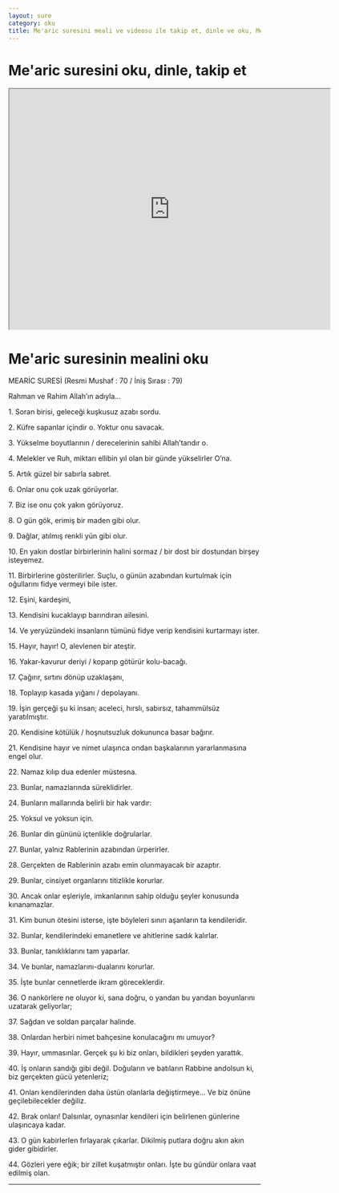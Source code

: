 ```yaml
---
layout: sure
category: oku
title: Me'aric suresini meali ve videosu ile takip et, dinle ve oku, Me'aric dinle, Me'aric meali.
---
```


<div class="container">
  <div class="row">
    <div class="col-lg-12">
      <h1>Me'aric suresini oku, dinle, takip et</h1>
      <div class="div-youtube-embed">
        <iframe width="640" height="480" src="https://www.youtube.com/embed/http://">frameborder="0" allowfullscreen></iframe>
      </div>
    </div>
  </div>

  <div class="row">
    <div class="col-lg-12">
      <h1>Me'aric suresinin mealini oku</h1>
      <div><p></p><p></p><p>MEARİC SURESİ (Resmi Mushaf : 70 / İniş Sırası : 79)</p><p>Rahman ve Rahim Allah’ın adıyla…</p><p></p><p></p><p>1. Soran birisi, geleceği kuşkusuz azabı sordu.</p><p></p><p></p><p>2. Küfre sapanlar içindir o. Yoktur onu savacak.</p><p></p><p></p><p>3. Yükselme boyutlarının / derecelerinin sahibi Allah’tandır o.</p><p></p><p></p><p>4. Melekler ve Ruh, miktarı ellibin yıl olan bir günde yükselirler O’na.</p><p></p><p></p><p>5. Artık güzel bir sabırla sabret.</p><p></p><p></p><p>6. Onlar onu çok uzak görüyorlar.</p><p></p><p></p><p>7. Biz ise onu çok yakın görüyoruz.</p><p></p><p></p><p>8. O gün gök, erimiş bir maden gibi olur.</p><p></p><p></p><p>9. Dağlar, atılmış renkli yün gibi olur.</p><p></p><p></p><p>10. En yakın dostlar birbirlerinin halini sormaz / bir dost bir dostundan birşey isteyemez.</p><p></p><p></p><p>11. Birbirlerine gösterilirler. Suçlu, o günün azabından kurtulmak için oğullarını fidye vermeyi bile ister.</p><p></p><p></p><p>12. Eşini, kardeşini,</p><p></p><p></p><p>13. Kendisini kucaklayıp barındıran ailesini.</p><p></p><p></p><p>14. Ve yeryüzündeki insanların tümünü fidye verip kendisini kurtarmayı ister.</p><p></p><p></p><p>15. Hayır, hayır! O, alevlenen bir ateştir.</p><p></p><p></p><p>16. Yakar-kavurur deriyi / koparıp götürür kolu-bacağı.</p><p></p><p></p><p>17. Çağırır, sırtını dönüp uzaklaşanı,</p><p></p><p></p><p>18. Toplayıp kasada yığanı / depolayanı.</p><p></p><p></p><p>19. İşin gerçeği şu ki insan; aceleci, hırslı, sabırsız, tahammülsüz yaratılmıştır.</p><p></p><p></p><p>20. Kendisine kötülük / hoşnutsuzluk dokununca basar bağırır.</p><p></p><p></p><p>21. Kendisine hayır ve nimet ulaşınca ondan başkalarının yararlanmasına engel olur.</p><p></p><p></p><p>22. Namaz kılıp dua edenler müstesna.</p><p></p><p></p><p>23. Bunlar, namazlarında süreklidirler.</p><p></p><p></p><p>24. Bunların mallarında belirli bir hak vardır:</p><p></p><p></p><p>25. Yoksul ve yoksun için.</p><p></p><p></p><p>26. Bunlar din gününü içtenlikle doğrularlar.</p><p></p><p></p><p>27. Bunlar, yalnız Rablerinin azabından ürperirler.</p><p></p><p></p><p>28. Gerçekten de Rablerinin azabı emin olunmayacak bir azaptır.</p><p></p><p></p><p>29. Bunlar, cinsiyet organlarını titizlikle korurlar.</p><p></p><p></p><p>30. Ancak onlar eşleriyle, imkanlarının sahip olduğu şeyler konusunda kınanamazlar.</p><p></p><p></p><p>31. Kim bunun ötesini isterse, işte böyleleri sınırı aşanların ta kendileridir.</p><p></p><p></p><p>32. Bunlar, kendilerindeki emanetlere ve ahitlerine sadık kalırlar.</p><p></p><p></p><p>33. Bunlar, tanıklıklarını tam yaparlar.</p><p></p><p></p><p>34. Ve bunlar, namazlarını-dualarını korurlar.</p><p></p><p></p><p>35. İşte bunlar cennetlerde ikram göreceklerdir.</p><p></p><p></p><p>36. O nankörlere ne oluyor ki, sana doğru, o yandan bu yandan boyunlarını uzatarak geliyorlar;</p><p></p><p></p><p>37. Sağdan ve soldan parçalar halinde.</p><p></p><p></p><p>38. Onlardan herbiri nimet bahçesine konulacağını mı umuyor?</p><p></p><p></p><p>39. Hayır, ummasınlar. Gerçek şu ki biz onları, bildikleri şeyden yarattık.</p><p></p><p></p><p>40. İş onların sandığı gibi değil. Doğuların ve batıların Rabbine andolsun ki, biz gerçekten gücü yetenleriz;</p><p></p><p></p><p>41. Onları kendilerinden daha üstün olanlarla değiştirmeye… Ve biz önüne geçilebilecekler değiliz.</p><p></p><p></p><p>42. Bırak onları! Dalsınlar, oynasınlar kendileri için belirlenen günlerine ulaşıncaya kadar.</p><p></p><p></p><p>43. O gün kabirlerlen fırlayarak çıkarlar. Dikilmiş putlara doğru akın akın gider gibidirler.</p><p></p><p></p><p>44. Gözleri yere eğik; bir zillet kuşatmıştır onları. İşte bu gündür onlara vaat edilmiş olan.</p><p></p><p></p></div>
    </div>
  </div>
</div>
<hr />